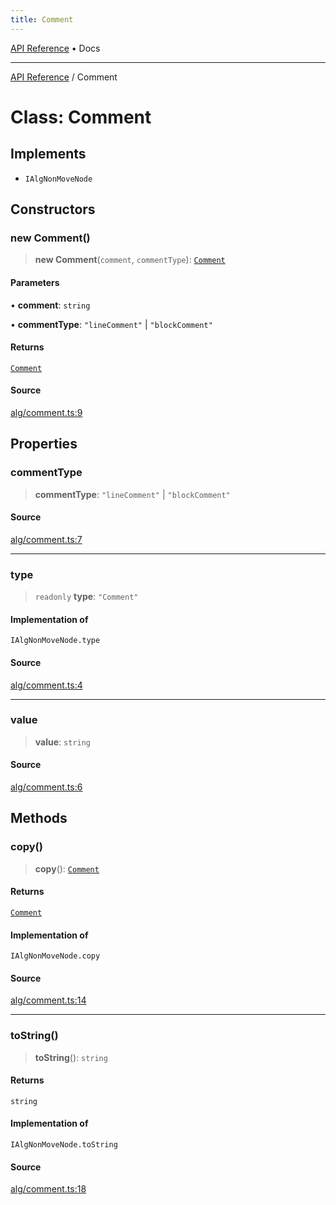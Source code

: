 ```yaml
---
title: Comment
---
```


[API Reference](/docs/api/) • Docs

***

[API Reference](/docs/api/) / Comment

# Class: Comment

## Implements

- `IAlgNonMoveNode`

## Constructors

### new Comment()

> **new Comment**(`comment`, `commentType`): [`Comment`](/docs/api/classes/Comment)

#### Parameters

• **comment**: `string`

• **commentType**: `"lineComment"` \| `"blockComment"`

#### Returns

[`Comment`](/docs/api/classes/Comment)

#### Source

[alg/comment.ts:9](https://github.com/BrouxtForce/cubelib/blob/72117884834c9a330d7870c13642ec7c97dbc128/src/alg/comment.ts#L9)

## Properties

### commentType

> **commentType**: `"lineComment"` \| `"blockComment"`

#### Source

[alg/comment.ts:7](https://github.com/BrouxtForce/cubelib/blob/72117884834c9a330d7870c13642ec7c97dbc128/src/alg/comment.ts#L7)

***

### type

> `readonly` **type**: `"Comment"`

#### Implementation of

`IAlgNonMoveNode.type`

#### Source

[alg/comment.ts:4](https://github.com/BrouxtForce/cubelib/blob/72117884834c9a330d7870c13642ec7c97dbc128/src/alg/comment.ts#L4)

***

### value

> **value**: `string`

#### Source

[alg/comment.ts:6](https://github.com/BrouxtForce/cubelib/blob/72117884834c9a330d7870c13642ec7c97dbc128/src/alg/comment.ts#L6)

## Methods

### copy()

> **copy**(): [`Comment`](/docs/api/classes/Comment)

#### Returns

[`Comment`](/docs/api/classes/Comment)

#### Implementation of

`IAlgNonMoveNode.copy`

#### Source

[alg/comment.ts:14](https://github.com/BrouxtForce/cubelib/blob/72117884834c9a330d7870c13642ec7c97dbc128/src/alg/comment.ts#L14)

***

### toString()

> **toString**(): `string`

#### Returns

`string`

#### Implementation of

`IAlgNonMoveNode.toString`

#### Source

[alg/comment.ts:18](https://github.com/BrouxtForce/cubelib/blob/72117884834c9a330d7870c13642ec7c97dbc128/src/alg/comment.ts#L18)
